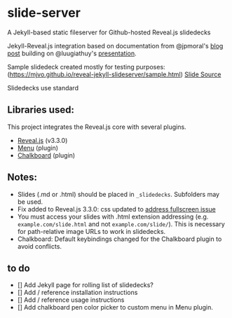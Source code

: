 # slide-server
A Jekyll-based static fileserver for Github-hosted Reveal.js slidedecks

Jekyll-Reveal.js integration based on documentation from @jpmoral's [blog post](http://jpmoral.com/blogging/2015/07/29/hosting-revealjs-slides-on-jekyll.html) building on @luugiathuy's [presentation](http://luugiathuy.com/slides/jekyll-create-slides-with-revealjs/#/).

Sample slidedeck created mostly for testing purposes:  (https://mjvo.github.io/reveal-jekyll-slideserver/sample.html) <a href='_slidedecks/sample.md'>Slide Source</a>

Slidedecks use standard

## Libraries used:

This project integrates the Reveal.js core with several plugins.
* [Reveal.js](https://github.com/hakimel/reveal.js) (v3.3.0)
* [Menu](https://github.com/denehyg/reveal.js-menu) (plugin)
* [Chalkboard](https://github.com/rajgoel/reveal.js-plugins/tree/master/chalkboard) (plugin)


## Notes:

* Slides (.md or .html) should be placed in `_slidedecks`.  Subfolders may be used.
* Fix added to Reveal.js 3.3.0:  css updated to [address fullscreen issue](https://github.com/hakimel/reveal.js/commit/a12a17b2d7053fad006ae9914309e8fb56c44329)
* You must access your slides with .html extension addressing (e.g. `example.com/slide.html` and not `example.com/slide/`).  This is necessary for path-relative image URLs to work in slidedecks.
* Chalkboard:  Default keybindings changed for the Chalkboard plugin to avoid conflicts.

## to do

* [] Add Jekyll page for rolling list of slidedecks?
* [] Add / reference installation instructions
* [] Add / reference usage instructions
* [] Add chalkboard pen color picker to custom menu in Menu plugin.
